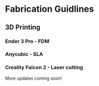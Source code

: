 
# Fabrication Guidlines

## 3D Printing

### Ender 3 Pro - FDM

### Anycubic - SLA

### Creality Falcon 2 - Laser cutting 

More updates coming soon!<br/>
